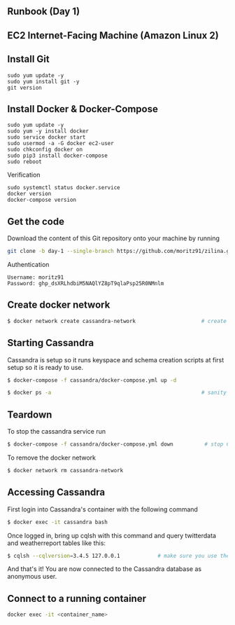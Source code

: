 ## Runbook (Day 1)

## EC2 Internet-Facing Machine (Amazon Linux 2)

## Install Git
```
sudo yum update -y
sudo yum install git -y
git version
```

## Install Docker & Docker-Compose
```
sudo yum update -y
sudo yum -y install docker
sudo service docker start
sudo usermod -a -G docker ec2-user
sudo chkconfig docker on
sudo pip3 install docker-compose
sudo reboot
```

Verification
```
sudo systemctl status docker.service
docker version
docker-compose version
```

## Get the code
Download the content of this Git repository onto your machine by running  

```bash
git clone -b day-1 --single-branch https://github.com/moritz91/zilina.git data-streaming-pipeline
```

Authentication
```
Username: moritz91
Password: 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
```

## Create docker network
```bash
$ docker network create cassandra-network                     # create a new docker network for cassandra. (kafka connect will exist on this network as well in addition to kafka-network)
```

## Starting Cassandra
Cassandra is setup so it runs keyspace and schema creation scripts at first setup so it is ready to use.

```bash
$ docker-compose -f cassandra/docker-compose.yml up -d
```

```bash
$ docker ps -a                                                # sanity check to make sure service is up
```

## Teardown
To stop the cassandra service run

```bash
$ docker-compose -f cassandra/docker-compose.yml down          # stop Cassandra
```

To remove the docker network

```bash
$ docker network rm cassandra-network
```

## Accessing Cassandra
First login into Cassandra's container with the following command

```bash
$ docker exec -it cassandra bash
```
Once logged in, bring up cqlsh with this command and query twitterdata and weatherreport tables like this:

```bash
$ cqlsh --cqlversion=3.4.5 127.0.0.1 			# make sure you use the correct cqlversion
```

And that's it! You are now connected to the Cassandra database as anonymous user.

## Connect to a running container
```bash
docker exec -it <container_name>
```

